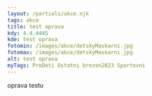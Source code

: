 ```yaml
---
layout: /partials/akce.njk
tags: akce
title: test oprava
kdy: 4.4.4445
kde: test oprava
fotomin: /images/akce/detskyMaskarni.jpg
fotomax: /images/akce/detskyMaskarni.jpg
alt: test oprava
myTags: ProDeti Ostatni brezen2023 Sportovni
---
```

oprava testu